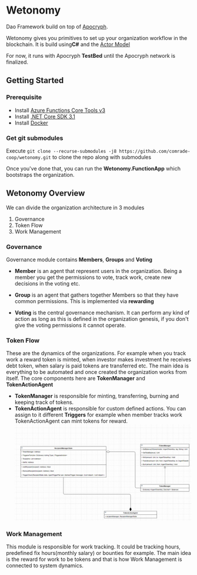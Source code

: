# Wetonomy
Dao Framework build on top of [Apocryph](https://github.com/comrade-coop/apocryph).

Wetonomy gives you primitives to set up your organization workflow in the blockchain. It is build using**C#** and the [Actor Model](https://en.wikipedia.org/wiki/Actor_model)

For now, it runs with Apocryph **TestBed** until the Apocryph network is finalized.

## Getting Started

### Prerequisite
- Install [Azure Functions Core Tools v3](https://docs.microsoft.com/en-us/azure/azure-functions/functions-run-local#v2)
- Install [.NET Core SDK 3.1](https://dotnet.microsoft.com/download/dotnet-core/3.1)
- Install [Docker](https://docs.docker.com/install/)

### Get git submodules
Execute `git clone --recurse-submodules -j8 https://github.com/comrade-coop/wetonomy.git` to clone the repo along with submodules

Once you've done that, you can run the **Wetonomy.FunctionApp** which bootstraps the organization.

## Wetonomy Overview
We can divide the organization architecture in 3 modules
1. Governance
2. Token Flow
3. Work Management

### Governance
Governance module contains **Members**, **Groups** and **Voting**
* **Member** is an agent that represent users in the organization. Being a member you get the permissions to vote, track work, create new decisions in the voting etc.

* **Group** is an agent that gathers together Members so that they have common permissions. This is implemented via **rewarding**

* **Voting** is the central governance mechanism. It can perform any kind of action as long as this is defined in the organization genesis, if you don't give the voting permissions it cannot operate.

### Token Flow
These are the dynamics of the organizations. For example when you track work a reward token is minted, when investor makes investment he receives debt token, when salary is paid tokens are transferred etc.
The main idea is everything to be automated and once created the organization works from itself.
The core components here are **TokenManager** and **TokenActionAgent**
* **TokenManager** is responsible for minting, transferring, burning and keeping track of tokens.
* **TokenActionAgent** is responsible for custom defined actions. You can assign to it different **Triggers** for example when member tracks work TokenActionAgent can mint tokens for reward.
![alt text](https://github.com/comrade-coop/wetonomy/blob/master/docs/TokenFlow.png "Token Flow Diagram")

### Work Management
This module is responsible for work tracking. It could be tracking hours, predefined fix hours(monthly salary) or bounties for example. The main idea is the reward for work to be tokens and that is how Work Management is connected to system dynamics.
